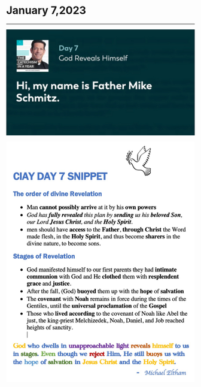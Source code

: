 # January 7,2023
---

[![God Reveals Himself](https://github.com/fernal73/CIAY/blob/main/January/jpgs/Day007.jpg?raw=true)](https://youtu.be/KAs6uQTUFNI "God Reveals Himself")

![Day 7 Snippet](https://github.com/fernal73/CIAY/blob/main/January/jpgs/Day7Snippet.jpg?raw=true)

